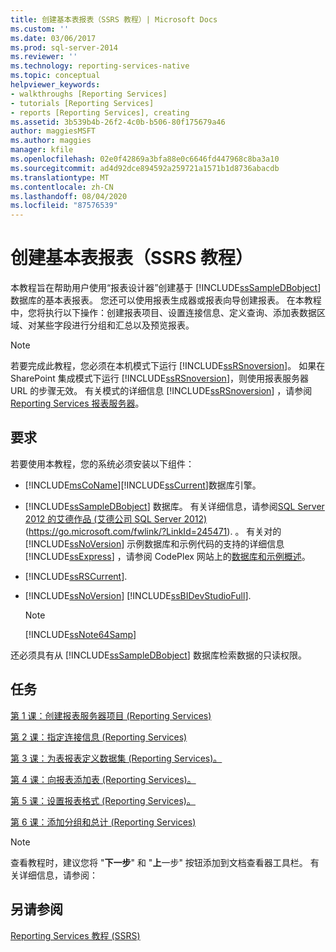 ```yaml
---
title: 创建基本表报表（SSRS 教程）| Microsoft Docs
ms.custom: ''
ms.date: 03/06/2017
ms.prod: sql-server-2014
ms.reviewer: ''
ms.technology: reporting-services-native
ms.topic: conceptual
helpviewer_keywords:
- walkthroughs [Reporting Services]
- tutorials [Reporting Services]
- reports [Reporting Services], creating
ms.assetid: 3b539b4b-26f2-4c0b-b506-80f175679a46
author: maggiesMSFT
ms.author: maggies
manager: kfile
ms.openlocfilehash: 02e0f42869a3bfa88e0c6646fd447968c8ba3a10
ms.sourcegitcommit: ad4d92dce894592a259721a1571b1d8736abacdb
ms.translationtype: MT
ms.contentlocale: zh-CN
ms.lasthandoff: 08/04/2020
ms.locfileid: "87576539"
---
```

# <a name="create-a-basic-table-report-ssrs-tutorial"></a>创建基本表报表（SSRS 教程）
  本教程旨在帮助用户使用“报表设计器”创建基于 [!INCLUDE[ssSampleDBobject](../includes/sssampledbobject-md.md)] 数据库的基本表报表。 您还可以使用报表生成器或报表向导创建报表。 在本教程中，您将执行以下操作：创建报表项目、设置连接信息、定义查询、添加表数据区域、对某些字段进行分组和汇总以及预览报表。  
  
> [!NOTE]  
>  若要完成此教程，您必须在本机模式下运行 [!INCLUDE[ssRSnoversion](../includes/ssrsnoversion-md.md)]。 如果在 SharePoint 集成模式下运行 [!INCLUDE[ssRSnoversion](../includes/ssrsnoversion-md.md)]，则使用报表服务器 URL 的步骤无效。 有关模式的详细信息 [!INCLUDE[ssRSnoversion](../includes/ssrsnoversion-md.md)] ，请参阅[Reporting Services 报表服务器](reporting-services-report-server.md)。  
  
## <a name="requirements"></a>要求  
 若要使用本教程，您的系统必须安装以下组件：  
  
-   [!INCLUDE[msCoName](../includes/msconame-md.md)][!INCLUDE[ssCurrent](../includes/sscurrent-md.md)]数据库引擎。  
  
-   [!INCLUDE[ssSampleDBobject](../includes/sssampledbobject-md.md)] 数据库。  有关详细信息，请参阅[SQL Server 2012 的艾德作品 (艾德公司 SQL Server 2012) ](https://go.microsoft.com/fwlink/?LinkId=245471) (https://go.microsoft.com/fwlink/?LinkId=245471). 。 有关对的 [!INCLUDE[ssNoVersion](../includes/ssnoversion-md.md)] 示例数据库和示例代码的支持的详细信息 [!INCLUDE[ssExpress](../includes/ssexpress-md.md)] ，请参阅 CodePlex 网站上的[数据库和示例概述](https://go.microsoft.com/fwlink/?LinkId=110391)。  
  
-   [!INCLUDE[ssRSCurrent](../includes/ssrscurrent-md.md)].  
  
-   [!INCLUDE[ssNoVersion](../includes/ssnoversion-md.md)] [!INCLUDE[ssBIDevStudioFull](../includes/ssbidevstudiofull-md.md)].  
  
    > [!NOTE]  
    >  [!INCLUDE[ssNote64Samp](../includes/ssnote64samp-md.md)]  
  
 还必须具有从 [!INCLUDE[ssSampleDBobject](../includes/sssampledbobject-md.md)] 数据库检索数据的只读权限。  
  
## <a name="tasks"></a>任务  
 [第 1 课：创建报表服务器项目 (Reporting Services)](lesson-1-creating-a-report-server-project-reporting-services.md)  
  
 [第 2 课：指定连接信息 (Reporting Services)](lesson-2-specifying-connection-information-reporting-services.md)  
  
 [第 3 课：为表报表定义数据集 (Reporting Services)。](lesson-3-defining-a-dataset-for-the-table-report-reporting-services.md)  
  
 [第 4 课：向报表添加表 (Reporting Services)。](lesson-4-adding-a-table-to-the-report-reporting-services.md)  
  
 [第 5 课：设置报表格式 (Reporting Services)。](lesson-5-formatting-a-report-reporting-services.md)  
  
 [第 6 课：添加分组和总计 (Reporting Services)](lesson-6-adding-grouping-and-totals-reporting-services.md)  
  
> [!NOTE]  
>  查看教程时，建议您将 "**下一步**" 和 "**上**一步" 按钮添加到文档查看器工具栏。 有关详细信息，请参阅：  
  
## <a name="see-also"></a>另请参阅  
 [Reporting Services 教程 (SSRS)](reporting-services-tutorials-ssrs.md)  
  
  
